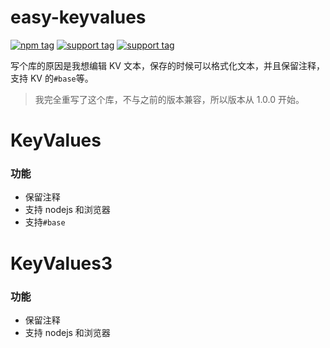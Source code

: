 # easy-keyvalues

[![npm tag](https://img.shields.io/npm/v/easy-keyvalues/latest)](https://www.npmjs.com/package/easy-keyvalues)
[![support tag](https://img.shields.io/badge/support-KeyValues-blue)](#keyvalues)
[![support tag](https://img.shields.io/badge/support-KeyValues3-blue)](#keyvalues3)

写个库的原因是我想编辑 KV 文本，保存的时候可以格式化文本，并且保留注释，支持 KV 的`#base`等。

> 我完全重写了这个库，不与之前的版本兼容，所以版本从 1.0.0 开始。

# KeyValues

### 功能

-   保留注释
-   支持 nodejs 和浏览器
-   支持`#base`

# KeyValues3

### 功能

-   保留注释
-   支持 nodejs 和浏览器
